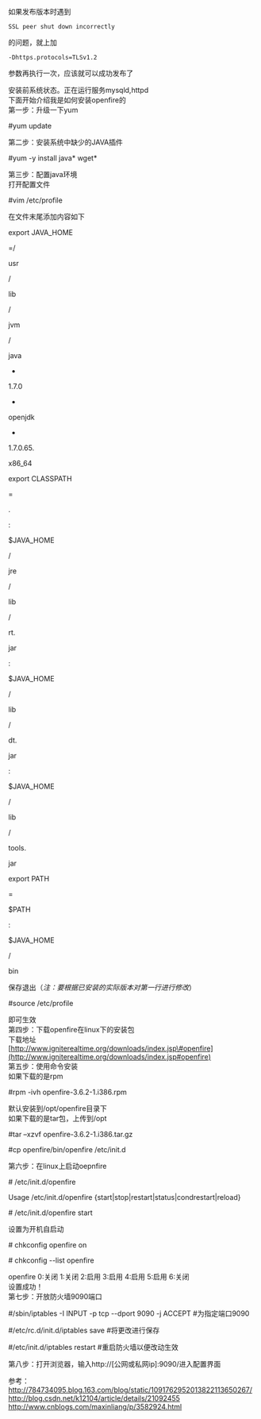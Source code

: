 如果发布版本时遇到

`SSL peer shut down incorrectly`

的问题，就上加

`-Dhttps.protocols=TLSv1.2`

参数再执行一次，应该就可以成功发布了



安装前系统状态。正在运行服务mysqld,httpd  
下面开始介绍我是如何安装openfire的  
第一步：升级一下yum

\#yum update

第二步：安装系统中缺少的JAVA插件

\#yum -y install java\* wget\*

第三步：配置java环境  
打开配置文件

\#vim /etc/profile

在文件末尾添加内容如下

export JAVA\_HOME

=/

usr

/

lib

/

jvm

/

java

-

1.7.0

-

openjdk

-

1.7.0.65.

x86\_64

  


export CLASSPATH

=

.

:

$JAVA\_HOME

/

jre

/

lib

/

rt.

jar

:

$JAVA\_HOME

/

lib

/

dt.

jar

:

$JAVA\_HOME

/

lib

/

tools.

jar

  


export PATH

=

$PATH

:

$JAVA\_HOME

/

bin

保存退出（_注：要根据已安装的实际版本对第一行进行修改_）

\#source /etc/profile

即可生效  
第四步：下载openfire在linux下的安装包  
下载地址  
[http://www.igniterealtime.org/downloads/index.jsp\#openfire](http://www.igniterealtime.org/downloads/index.jsp#openfire)  
第五步：使用命令安装  
如果下载的是rpm

\#rpm -ivh openfire-3.6.2-1.i386.rpm

默认安装到/opt/openfire目录下  
如果下载的是tar包，上传到/opt

\#tar –xzvf openfire-3.6.2-1.i386.tar.gz

\#cp openfire/bin/openfire /etc/init.d

第六步：在linux上启动oepnfire

\# /etc/init.d/openfire

Usage /etc/init.d/openfire {start\|stop\|restart\|status\|condrestart\|reload}

\# /etc/init.d/openfire start

设置为开机自启动

\# chkconfig openfire on

\# chkconfig --list openfire

openfire 0:关闭 1:关闭 2:启用 3:启用 4:启用 5:启用 6:关闭  
设置成功！  
第七步：开放防火墙9090端口

\#/sbin/iptables -I INPUT -p tcp --dport 9090 -j ACCEPT \#为指定端口9090

\#/etc/rc.d/init.d/iptables save \#将更改进行保存

\#/etc/init.d/iptables restart \#重启防火墙以便改动生效

第八步：打开浏览器，输入http://\[公网或私网ip\]:9090/进入配置界面

参考：  
http://784734095.blog.163.com/blog/static/1091762952013822113650267/  
http://blog.csdn.net/k12104/article/details/21092455  
http://www.cnblogs.com/maxinliang/p/3582924.html

